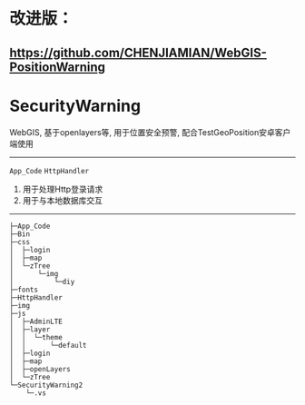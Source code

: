 # 改进版：
## https://github.com/CHENJIAMIAN/WebGIS-PositionWarning

# SecurityWarning
WebGIS, 基于openlayers等, 用于位置安全预警, 配合TestGeoPosition安卓客户端使用

----
`App_Code`
`HttpHandler`
1. 用于处理Http登录请求
2. 用于与本地数据库交互
----
```
├─App_Code
├─Bin
├─css
│  ├─login
│  ├─map
│  └─zTree
│      └─img
│          └─diy
├─fonts
├─HttpHandler
├─img
├─js
│  ├─AdminLTE
│  ├─layer
│  │  └─theme
│  │      └─default
│  ├─login
│  ├─map
│  ├─openLayers
│  └─zTree
└─SecurityWarning2
    └─.vs
```
